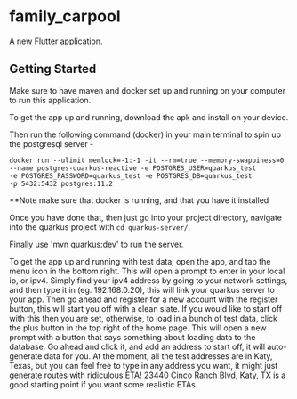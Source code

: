 # family_carpool

A new Flutter application.

## Getting Started

Make sure to have maven and docker set up and running on your computer to run this application. 

To get the app up and running, download the apk and install on your device. 

Then run the following command (docker) in your main terminal to spin up the postgresql server - 

`docker run --ulimit memlock=-1:-1 -it --rm=true --memory-swappiness=0            --name postgres-quarkus-reactive -e POSTGRES_USER=quarkus_test            -e POSTGRES_PASSWORD=quarkus_test -e POSTGRES_DB=quarkus_test            -p 5432:5432 postgres:11.2`

**Note make sure that docker is running, and that you have it installed

Once you have done that, then just go into your project directory, navigate into the quarkus project with `cd quarkus-server/`.

Finally use 'mvn quarkus:dev' to run the server. 

To get the app up and running with test data, open the app, and tap the menu icon in the bottom right. This will open a prompt to enter in your local ip, or ipv4. Simply find your ipv4 address by going to your network settings, and then type it in (eg. 192.168.0.20), this will link your quarkus server to your app. Then go ahead and register for a new account with the register button, this will start you off with a clean slate. If you would like to start off with this then you are set, otherwise, to load in a bunch of test data, click the plus button in the top right of the home page. This will open a new prompt with a button that says something about loading data to the database. Go ahead and click it, and add an address to start off, it will auto-generate data for you. At the moment, all the test addresses are in Katy, Texas, but you can feel free to type in any address you want, it might just generate routes with ridiculous ETA! 23440 Cinco Ranch Blvd, Katy, TX is a good starting point if you want some realistic ETAs. 
